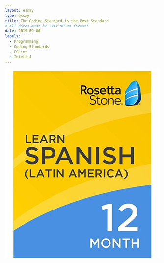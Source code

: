 ```yaml
---
layout: essay
type: essay
title: The Coding Standard is the Best Standard
# All dates must be YYYY-MM-DD format!
date: 2019-09-06
labels:
  - Programming
  - Coding Standards
  - ESLint
  - IntelliJ
---
```


<img class="ui medium left floated image" src="../images/rosetta.jpg">

